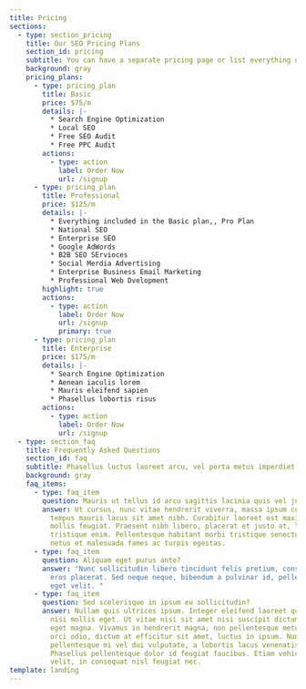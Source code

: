 ```yaml
---
title: Pricing
sections:
  - type: section_pricing
    title: Our SEO Pricing Plans
    section_id: pricing
    subtitle: You can have a separate pricing page or list everything on the home page.
    background: gray
    pricing_plans:
      - type: pricing_plan
        title: Basic
        price: $75/m
        details: |-
          * Search Engine Optimization
          * Local SEO
          * Free SEO Audit
          * Free PPC Audit
        actions:
          - type: action
            label: Order Now
            url: /signup
      - type: pricing_plan
        title: Professional
        price: $125/m
        details: |-
          * Everything included in the Basic plan,, Pro Plan
          * National SEO
          * Enterprise SEO
          * Google AdWords
          * B2B SEO SErvioces
          * Social Merdia Advertising
          * Enterprise Business Email Marketing
          * Professional Web Dvelopment
        highlight: true
        actions:
          - type: action
            label: Order Now
            url: /signup
            primary: true
      - type: pricing_plan
        title: Enterprise
        price: $175/m
        details: |-
          * Search Engine Optimization
          * Aenean iaculis lorem
          * Mauris eleifend sapien
          * Phasellus lobortis risus
        actions:
          - type: action
            label: Order Now
            url: /signup
  - type: section_faq
    title: Frequently Asked Questions
    section_id: faq
    subtitle: Phasellus luctus laoreet arcu, vel porta metus imperdiet sit amet.
    background: gray
    faq_items:
      - type: faq_item
        question: Mauris ut tellus id arcu sagittis lacinia quis vel justo?
        answer: Ut cursus, nunc vitae hendrerit viverra, massa ipsum congue quam, sed
          tempus mauris lacus sit amet nibh. Curabitur laoreet est maximus
          mollis feugiat. Praesent nibh libero, placerat et justo at, luctus
          tristique enim. Pellentesque habitant morbi tristique senectus et
          netus et malesuada fames ac turpis egestas.
      - type: faq_item
        question: Aliquam eget purus ante?
        answer: "Nunc sollicitudin libero tincidunt felis pretium, consectetur aliquam
          eros placerat. Sed neque neque, bibendum a pulvinar id, pellentesque
          eget velit. "
      - type: faq_item
        question: Sed scelerisque in ipsum eu sollicitudin?
        answer: Nullam quis ultrices ipsum. Integer eleifend laoreet quam, ac dignissim
          nisi mollis eget. Ut vitae nisi sit amet nisi suscipit dictum faucibus
          eget magna. Vivamus in hendrerit magna, non pellentesque metus. Morbi
          orci odio, dictum at efficitur sit amet, luctus in ipsum. Nunc
          pellentesque mi vel dui vulputate, a lobortis lacus venenatis.
          Phasellus pellentesque dolor id feugiat faucibus. Etiam vehicula nunc
          velit, in consequat nisl feugiat nec.
template: landing
---
```

